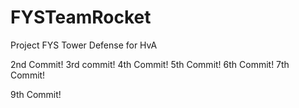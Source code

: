 # FYSTeamRocket
Project FYS Tower Defense for HvA

2nd Commit!
3rd commit!
4th Commit!
5th Commit!
6th Commit!
7th Commit!

9th Commit!